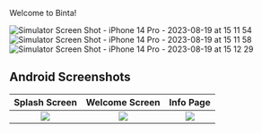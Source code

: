 Welcome to Binta!


![Simulator Screen Shot - iPhone 14 Pro - 2023-08-19 at 15 11 54](https://github.com/OluwafemiPatrick/Binta/assets/47748923/c48bcfbb-3304-4efc-8457-8718a8d28da9)
![Simulator Screen Shot - iPhone 14 Pro - 2023-08-19 at 15 11 58](https://github.com/OluwafemiPatrick/Binta/assets/47748923/8b89249c-f297-4b78-9809-3db883dd4284)
![Simulator Screen Shot - iPhone 14 Pro - 2023-08-19 at 15 12 29](https://github.com/OluwafemiPatrick/Binta/assets/47748923/d74dfd9f-7fe2-421f-b1ba-fdb06df389f8)



## Android Screenshots

 Splash Screen                 |   Welcome Screen        |  Info Page
:-------------------------:|:-------------------------:|:-------------------------:
![](https://github.com/OluwafemiPatrick/Binta/assets/47748923/c48bcfbb-3304-4efc-8457-8718a8d28da9)|![](https://github.com/OluwafemiPatrick/Binta/assets/47748923/8b89249c-f297-4b78-9809-3db883dd4284)|![](https://github.com/OluwafemiPatrick/Binta/assets/47748923/d74dfd9f-7fe2-421f-b1ba-fdb06df389f8)
